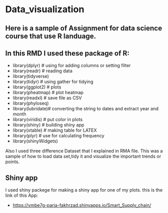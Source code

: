# Data_visualization
## Here is a sample of Assignment for data science course that use R landuage. 
## In this RMD I used these package of R:
* library(dplyr)     # using for adding columns or setting filter
* library(readr)     # reading data
* library(tidyverse) 
* library(tidyr)    # using gather for tidying
* library(ggplot2)  # plots
* library(pheatmap) # plot heatmap
* library(readxl)   # save file as CSV
* library(phyloseq)
* library(lubridate)# converting the string to dates and extract year and month
* library(viridis)  # put color in plots
* library(shiny)    # building shiny app
* library(xtable)   # making table for LATEX
* library(plyr)     # use for calculating frequency
* library(shinyWidgets)

Also I used three difference Dataset that I explained in RMA file. This was a sample of how to load data set,tidy it and visualize the important trends or points.
## Shiny app
I used shiny packege for making a shiny app for one of my plots. this is the link of this App:
* https://vmbe7g-paria-fakhrzad.shinyapps.io/Smart_Supply_chain/
